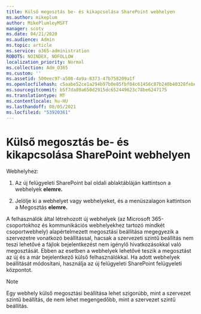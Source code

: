 ```yaml
---
title: Külső megosztás be- és kikapcsolása SharePoint webhelyen
ms.author: mikeplum
author: MikePlumleyMSFT
manager: scotv
ms.date: 04/21/2020
ms.audience: Admin
ms.topic: article
ms.service: o365-administration
ROBOTS: NOINDEX, NOFOLLOW
localization_priority: Normal
ms.collection: Adm_O365
ms.custom: ''
ms.assetid: 500eec97-a508-4a9a-8373-47b758209a1f
ms.openlocfilehash: c5aabe52ce1a294b97b0e85fbf04c61456c87b240b40328febe1634aad1a17c6
ms.sourcegitcommit: b5f7da89a650d2915dc652449623c78be6247175
ms.translationtype: MT
ms.contentlocale: hu-HU
ms.lasthandoff: 08/05/2021
ms.locfileid: "53920361"
---
```

# <a name="turn-external-sharing-on-or-off-for-a-sharepoint-site"></a>Külső megosztás be- és kikapcsolása SharePoint webhelyen

Webhelyhez:
  
1. Az új felügyeleti SharePoint bal oldali ablaktábláján kattintson a webhelyek **elemre.**
    
2. Jelölje ki a webhelyet vagy webhelyeket, és a menüszalagon kattintson a Megosztás **elemre.**
    
A felhasználók által létrehozott új webhelyek (az Microsoft 365-csoportokhoz és kommunikációs webhelyekhez tartozó mindkét csoportwebhely) alapértelmezett megosztási beállítása megegyezik a szervezetre vonatkozó beállítással, hacsak a szervezeti szintű beállítás nem teszi lehetővé a fájlok bejelentkezést nem igénylő hivatkozásokkal való megosztását. Ebben az esetben a webhelyek lehetővé teszik a megosztást az új és a már bejelentkező külső felhasználókkal. Ha adott webhelyek beállítását módosítani, használja az új felügyeleti SharePoint felügyeleti központot.
  
> [!NOTE]
> Egy webhely külső megosztási beállítása lehet szigorúbb, mint a szervezet szintű beállítás, de nem lehet megengedőbb, mint a szervezet szintű beállítás. 
  

